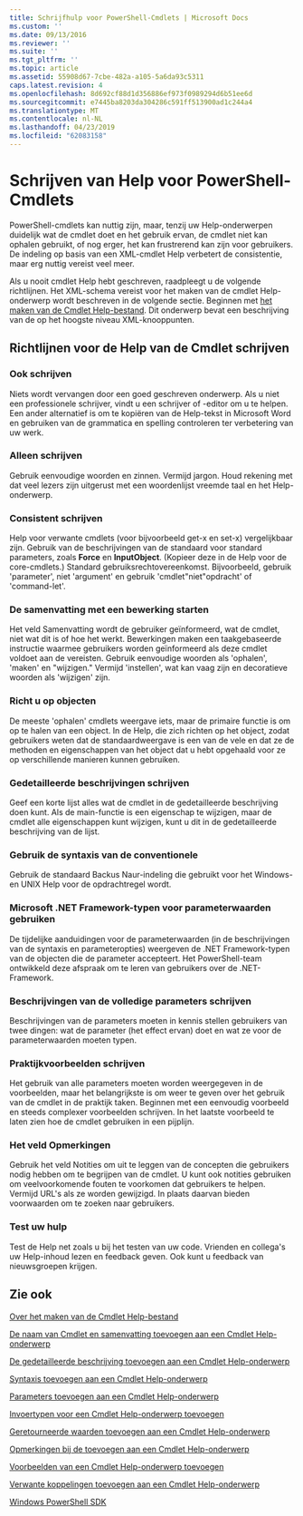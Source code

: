 ```yaml
---
title: Schrijfhulp voor PowerShell-Cmdlets | Microsoft Docs
ms.custom: ''
ms.date: 09/13/2016
ms.reviewer: ''
ms.suite: ''
ms.tgt_pltfrm: ''
ms.topic: article
ms.assetid: 55908d67-7cbe-482a-a105-5a6da93c5311
caps.latest.revision: 4
ms.openlocfilehash: 8d692cf88d1d356886ef973f0989294d6b51ee6d
ms.sourcegitcommit: e7445ba8203da304286c591ff513900ad1c244a4
ms.translationtype: MT
ms.contentlocale: nl-NL
ms.lasthandoff: 04/23/2019
ms.locfileid: "62083158"
---
```

# <a name="writing-help-for-powershell-cmdlets"></a>Schrijven van Help voor PowerShell-Cmdlets

PowerShell-cmdlets kan nuttig zijn, maar, tenzij uw Help-onderwerpen duidelijk wat de cmdlet doet en het gebruik ervan, de cmdlet niet kan ophalen gebruikt, of nog erger, het kan frustrerend kan zijn voor gebruikers.
De indeling op basis van een XML-cmdlet Help verbetert de consistentie, maar erg nuttig vereist veel meer.

Als u nooit cmdlet Help hebt geschreven, raadpleegt u de volgende richtlijnen.
Het XML-schema vereist voor het maken van de cmdlet Help-onderwerp wordt beschreven in de volgende sectie.
Beginnen met [het maken van de Cmdlet Help-bestand](./how-to-create-the-cmdlet-help-file.md).
Dit onderwerp bevat een beschrijving van de op het hoogste niveau XML-knooppunten.

## <a name="writing-guidelines-for-cmdlet-help"></a>Richtlijnen voor de Help van de Cmdlet schrijven

### <a name="write-well"></a>Ook schrijven
Niets wordt vervangen door een goed geschreven onderwerp.
Als u niet een professionele schrijver, vindt u een schrijver of -editor om u te helpen.
Een ander alternatief is om te kopiëren van de Help-tekst in Microsoft Word en gebruiken van de grammatica en spelling controleren ter verbetering van uw werk.

### <a name="write-simply"></a>Alleen schrijven
Gebruik eenvoudige woorden en zinnen.
Vermijd jargon.
Houd rekening met dat veel lezers zijn uitgerust met een woordenlijst vreemde taal en het Help-onderwerp.

### <a name="write-consistently"></a>Consistent schrijven
Help voor verwante cmdlets (voor bijvoorbeeld get-x en set-x) vergelijkbaar zijn.
Gebruik van de beschrijvingen van de standaard voor standard parameters, zoals **Force** en **InputObject**.
(Kopieer deze in de Help voor de core-cmdlets.) Standard gebruiksrechtovereenkomst.
Bijvoorbeeld, gebruik 'parameter', niet 'argument' en gebruik 'cmdlet"niet"opdracht' of 'command-let'.

### <a name="start-the-synopsis-with-a-verb"></a>De samenvatting met een bewerking starten
Het veld Samenvatting wordt de gebruiker geïnformeerd, wat de cmdlet, niet wat dit is of hoe het werkt.
Bewerkingen maken een taakgebaseerde instructie waarmee gebruikers worden geïnformeerd als deze cmdlet voldoet aan de vereisten.
Gebruik eenvoudige woorden als 'ophalen', 'maken' en "wijzigen."
Vermijd 'instellen', wat kan vaag zijn en decoratieve woorden als 'wijzigen' zijn.

### <a name="focus-on-objects"></a>Richt u op objecten
De meeste 'ophalen' cmdlets weergave iets, maar de primaire functie is om op te halen van een object.
In de Help, die zich richten op het object, zodat gebruikers weten dat de standaardweergave is een van de vele en dat ze de methoden en eigenschappen van het object dat u hebt opgehaald voor ze op verschillende manieren kunnen gebruiken.

### <a name="write-detailed-descriptions"></a>Gedetailleerde beschrijvingen schrijven
Geef een korte lijst alles wat de cmdlet in de gedetailleerde beschrijving doen kunt.
Als de main-functie is een eigenschap te wijzigen, maar de cmdlet alle eigenschappen kunt wijzigen, kunt u dit in de gedetailleerde beschrijving van de lijst.

### <a name="use-conventional-syntax"></a>Gebruik de syntaxis van de conventionele
Gebruik de standaard Backus Naur-indeling die gebruikt voor het Windows- en UNIX Help voor de opdrachtregel wordt.

### <a name="use-microsoft-net-framework-types-for-parameter-values"></a>Microsoft .NET Framework-typen voor parameterwaarden gebruiken
De tijdelijke aanduidingen voor de parameterwaarden (in de beschrijvingen van de syntaxis en parameteropties) weergeven de .NET Framework-typen van de objecten die de parameter accepteert.
Het PowerShell-team ontwikkeld deze afspraak om te leren van gebruikers over de .NET-Framework.

### <a name="write-complete-parameter-descriptions"></a>Beschrijvingen van de volledige parameters schrijven
Beschrijvingen van de parameters moeten in kennis stellen gebruikers van twee dingen: wat de parameter (het effect ervan) doet en wat ze voor de parameterwaarden moeten typen.

### <a name="write-practical-examples"></a>Praktijkvoorbeelden schrijven
Het gebruik van alle parameters moeten worden weergegeven in de voorbeelden, maar het belangrijkste is om weer te geven over het gebruik van de cmdlet in de praktijk taken.
Beginnen met een eenvoudig voorbeeld en steeds complexer voorbeelden schrijven.
In het laatste voorbeeld te laten zien hoe de cmdlet gebruiken in een pijplijn.

### <a name="use-the-notes-field"></a>Het veld Opmerkingen
Gebruik het veld Notities om uit te leggen van de concepten die gebruikers nodig hebben om te begrijpen van de cmdlet.
U kunt ook notities gebruiken om veelvoorkomende fouten te voorkomen dat gebruikers te helpen.
Vermijd URL's als ze worden gewijzigd.
In plaats daarvan bieden voorwaarden om te zoeken naar gebruikers.

### <a name="test-your-help"></a>Test uw hulp
Test de Help net zoals u bij het testen van uw code.
Vrienden en collega's uw Help-inhoud lezen en feedback geven.
Ook kunt u feedback van nieuwsgroepen krijgen.

## <a name="see-also"></a>Zie ook

 [Over het maken van de Cmdlet Help-bestand](./how-to-create-the-cmdlet-help-file.md)

 [De naam van Cmdlet en samenvatting toevoegen aan een Cmdlet Help-onderwerp](./how-to-add-the-cmdlet-name-and-synopsis-to-a-cmdlet-help-topic.md)

 [De gedetailleerde beschrijving toevoegen aan een Cmdlet Help-onderwerp](./how-to-add-a-cmdlet-description.md)

 [Syntaxis toevoegen aan een Cmdlet Help-onderwerp](./how-to-add-syntax-to-a-cmdlet-help-topic.md)

 [Parameters toevoegen aan een Cmdlet Help-onderwerp](./how-to-add-parameter-information.md)

 [Invoertypen voor een Cmdlet Help-onderwerp toevoegen](./how-to-add-input-types-to-a-cmdlet-help-topic.md)

 [Geretourneerde waarden toevoegen aan een Cmdlet Help-onderwerp](./how-to-add-return-values-to-a-cmdlet-help-topic.md)

 [Opmerkingen bij de toevoegen aan een Cmdlet Help-onderwerp](./how-to-add-notes-to-a-cmdlet-help-topic.md)

 [Voorbeelden van een Cmdlet Help-onderwerp toevoegen](./how-to-add-examples-to-a-cmdlet-help-topic.md)

 [Verwante koppelingen toevoegen aan een Cmdlet Help-onderwerp](./how-to-add-related-links-to-a-cmdlet-help-topic.md)

 [Windows PowerShell SDK](../windows-powershell-reference.md)